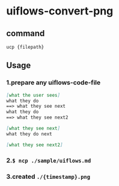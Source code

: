 # uiflows-convert-png

## command

```
ucp {filepath}
```

## Usage

### 1.prepare any uiflows-code-file

```uiflows:./sample/uiflows.md
[what the user sees]
what they do
==> what they see next
what they do
==> what they see next2

[what they see next]
what they do next

[what they see next2]
```

### 2.`$ ncp ./sample/uiflows.md`

### 3.created `./{timestamp}.png`

[](./sample/return.png)
